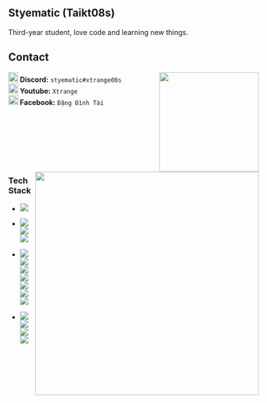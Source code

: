 <p float="left">
    <h2> Styematic (Taikt08s) </h2>
    Third-year student, love code and learning new things.
</p>

<p float="left">
  <h2>Contact</h2>
     <img src="./tenor.gif" align="right"  height=200 width="auto">
  <p float="left">
    <b><img src="https://assets-global.website-files.com/6257adef93867e50d84d30e2/636e0a6a49cf127bf92de1e2_icon_clyde_blurple_RGB.png" width="20"> Discord:</b> <code>styematic#xtrange08s</code> <br>
    <b><img src="https://cdn-icons-png.flaticon.com/256/1384/1384060.png" width="20"> Youtube:</b> <code>Xtrange</code> <br>
    <b><img src="https://upload.wikimedia.org/wikipedia/commons/b/b9/2023_Facebook_icon.svg" width="20"> Facebook:</b> <code>Đặng Đình Tài</code>
    <br> <br> <br> <br>
  </p>
</p>

<p float="left"> <br> <br> <br>
  <img src="./tenor-sparkle.gif" align="right" width=450 >
  <h3 align="left">Tech Stack</h3>
    <ul>
      <li> 
  <p float="left">
   <img src="https://img.shields.io/badge/Windows-0078D6?style=for-the-badge&logo=windows&logoColor=white">
  </p>
      </li> 
 </ul>
  <ul>
      <li> 
  <p float="left">
      <img src="https://img.shields.io/badge/IntelliJ%20IDEA-ff2d5c?style=for-the-badge&logo=intellijidea&logoColor=black&labelColor=ff7a19">
      <img src="https://img.shields.io/badge/Visual_Studio_Code-0078D4?style=for-the-badge&logo=visual%20studio%20code&logoColor=white">
      <img src="https://img.shields.io/badge/Visual_Studio-5C2D91?style=for-the-badge&logo=visual%20studio&logoColor=white">
  </p>
      </li> 
 </ul>
 <ul>
      <li> 
  <p float="left">
    <img src="https://img.shields.io/badge/Spring%20Boot-239120?style=for-the-badge&logo=springboot&logoColor=white">
    <img src="https://img.shields.io/badge/React-61dbfb?style=for-the-badge&logo=react&logoColor=white">
    <img src="https://img.shields.io/badge/Thymeleaf-005f16?style=for-the-badge&logo=thymeleaf&logoColor=white">
    <img src="https://img.shields.io/badge/JavaScript-F7DF1E?style=for-the-badge&logo=javascript&logoColor=black">
    <img src="https://img.shields.io/badge/TypeScript-007ACC?style=for-the-badge&logo=typescript&logoColor=white">
    <img src="https://img.shields.io/badge/HTML-e34c26?style=for-the-badge&logo=html5&logoColor=white">
    <img src="https://img.shields.io/badge/CSS-2965f1?style=for-the-badge&logo=css3&logoColor=white">
    
  </p>
      </li> 
 </ul>
 <ul>
      <li> 
  <p float="left">
    <img src="https://img.shields.io/badge/Docker-00b7ec?style=for-the-badge&logo=docker&logoColor=white">
    <img src="https://img.shields.io/badge/PostgreSQL-0e6791?style=for-the-badge&logo=postgresql&logoColor=white">
    <img src="https://img.shields.io/badge/SQL%20Server-444444?style=for-the-badge&logo=microsoftsqlserver&logoColor=white">
    <img src="https://img.shields.io/badge/Render-00e3b8?style=for-the-badge&logo=render&logoColor=white">
  </p>
      </li> 
 </ul>
</p>
